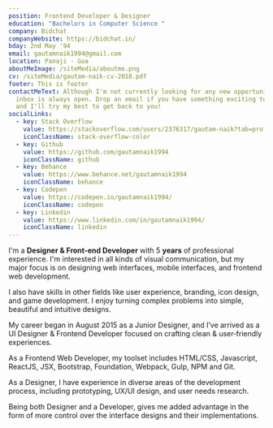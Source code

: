 ```yaml
---
position: Frontend Developer & Designer
education: "Bachelors in Computer Science "
company: Bidchat
companyWebsite: https://bidchat.in/
bday: 2nd May '94
email: gautamnaik1994@gmail.com
location: Panaji - Goa
aboutMeImage: /siteMedia/aboutme.png
cv: /siteMedia/gautam-naik-cv-2018.pdf
footer: This is footer
contactMeText: Although I'm not currently looking for any new opportunities, my
  inbox is always open. Drop an email if you have something exciting to share
  and I'll try my best to get back to you!
socialLinks:
  - key: Stack Overflow
    value: https://stackoverflow.com/users/2376317/gautam-naik?tab=profile
    iconClassName: stack-overflow-color
  - key: Github
    value: https://github.com/gautamnaik1994
    iconClassName: github
  - key: Behance
    value: https://www.behance.net/gautamnaik1994
    iconClassName: behance
  - key: Codepen
    value: https://codepen.io/gautamnaik1994/
    iconClassName: codepen
  - key: Linkedin
    value: https://www.linkedin.com/in/gautamnaik1994/
    iconClassName: linkedin
---
```


I'm a **Designer & Front-end Developer** with 5 **years** of professional experience. I'm interested in all kinds of visual communication, but my major focus is on designing web interfaces, mobile interfaces, and frontend web development.

I also have skills in other fields like user experience, branding, icon design, and game development. I enjoy turning complex problems into simple, beautiful and intuitive designs.

My career began in August 2015 as a Junior Designer, and I’ve arrived as a UI Designer & Frontend Developer focused on crafting clean & user‑friendly experiences.

As a Frontend Web Developer, my toolset includes HTML/CSS, Javascript, ReactJS, JSX, Bootstrap, Foundation, Webpack, Gulp, NPM and Git.

As a Designer, I have experience in diverse areas of the development process, including prototyping, UX/UI design, and user needs research.

Being both Designer and a Developer, gives me added advantage in the form of more control over the interface designs and their implementations.
